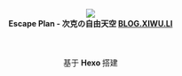 <p align="center">
  <img src="https://cdn.blog.hopenet.tech/Perdel_Nasa.png">
  <br />
  <strong>Escape Plan - 次克の自由天空 <a href="https://blog.xiwu.li">BLOG.XIWU.LI</a></strong>
  <br />
  <br />
  <br />
  <br />
  基于 <strong>Hexo </strong>搭建
</p>
